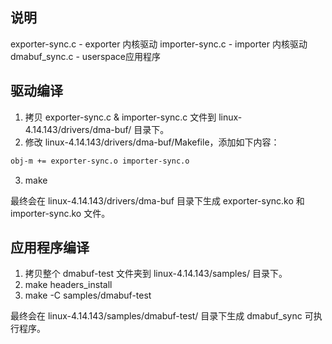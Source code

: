 ## 说明
exporter-sync.c - exporter 内核驱动
importer-sync.c - importer 内核驱动
dmabuf_sync.c - userspace应用程序

## 驱动编译
1. 拷贝 exporter-sync.c & importer-sync.c 文件到 linux-4.14.143/drivers/dma-buf/ 目录下。
2. 修改 linux-4.14.143/drivers/dma-buf/Makefile，添加如下内容：
```bash
obj-m += exporter-sync.o importer-sync.o
```
3. make

最终会在 linux-4.14.143/drivers/dma-buf 目录下生成 exporter-sync.ko 和 importer-sync.ko 文件。



## 应用程序编译
1. 拷贝整个 dmabuf-test 文件夹到 linux-4.14.143/samples/ 目录下。
2. make headers_install
3. make -C samples/dmabuf-test

最终会在 linux-4.14.143/samples/dmabuf-test/ 目录下生成 dmabuf_sync 可执行程序。
